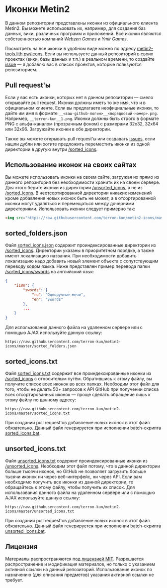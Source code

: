 # Иконки Metin2

В данном репозитории представлены иконки из официального клиента Metin2. Вы можете использовать их, например, для создания баз данных, вики, различных программ и приложений. Все иконки являются собственностью компаний *Webzen Games* и *Ymir Games*.

Посмотреть на все иконки в удобном виде можно по адресу [metin2-tools.lith.pw/icons](https://metin2-tools.lith.pw/icons). Если вы используете данный репозиторий в своих проектах (вики, базы данных и т.п.) в реальном времени, то создайте [issue](https://github.com/terron-kun/metin2-icons/issues) &mdash; я добавлю вас в список проектов, которые пользуются репозиторием.

## Pull request'ы

Если у вас есть иконки, которых нет в данном репозитории &mdash; смело открывайте pull request. Иконки должны иметь то же имя, что и в официальном клиенте. Если вы предлагаете неофициальные иконки, то дайте им имя в формате `__<ваш-github-логин>__<порядковый-номер>.png`. Например, `__terron-kun__1.png`. Иконки должны быть строго в формате PNG с альфа-каналом (прозрачным фоном) с размерами 32x32, 32x64 или 32x96. Загружайте иконки в обе директории.

Также вы можете открывать pull request'ы или создавать [issues](https://github.com/terron-kun/metin2-icons/issues), если нашли дубли или хотите предложить переместить иконки из одной директории в другую внутри [/sorted_icons](/sorted_icons).

## Использование иконок на своих сайтах

Вы можете использовать иконки на своем сайте, загружая их прямо из данного репозитория без необходимости хранить их на своем сервере. Для этого берите иконки из директории [/unsorted_icons](/unsorted_icons), а не из [/sorted_icons](/sorted_icons). В неотсортированной директории никаких изменений кроме добавления новых иконок быть не может, а в отсортированной иконки могут удаляться и перемещаться между дочерними директориями. Использовать иконки следует примерно так:

````html
<img src="https://raw.githubusercontent.com/terron-kun/metin2-icons/master/unsorted_icons/00010.png" alt="00010.png">
````

## sorted_folders.json

Файл [sorted_icons.json](/sorted_icons.json) содержит проиндексированные директории из [/sorted_icons](/sorted_icons). Директории указаны в приоритетном порядке, а также имеют локализацию названия. При необходимости добавить локализацию надо добавить новый элемент объекта с сопутствующим переводу кодом языка. Ниже представлен пример перевода папки [/sorted_icons/swords](/sorted_icons/swords) на английский язык:

```json
{
    "i18n": {
        "swords": {
            "ru": "Одноручные мечи",
            "en": "Swords"
        },
        ...
    }
}
```

Для использования данного файла на удаленном сервере или с помощью AJAX используйте данную ссылку:

````
https://raw.githubusercontent.com/terron-kun/metin2-icons/master/sorted_folders.json
````

## sorted_icons.txt

Файл [sorted_icons.txt](/sorted_icons.txt) содержит все проиндексированные иконки из [/sorted_icons](/sorted_icons) с относителым путём. Обратившись к этому файлу, вы получите список всех иконок во всех папках. Необходим этот файл для того, чтобы не делать 50+ запросов к API GitHub при получении списка всех отсортированных иконок &mdash; проще сделать обращение лишь к этому файлу по данному адресу:

````
https://raw.githubusercontent.com/terron-kun/metin2-icons/master/sorted_icons.txt
````

При создании pull request'ов добавление новых иконок в этот файл обязательно. Данный файл генерируется при исполнении batch-скрипта [sorted_icons.bat](/sorted_icons.bat).

## unsorted_icons.txt

Файл [unsorted_icons.txt](/unsorted_icons.txt) содержит проиндексированные иконки из [/unsorted_icons](/unsorted_icons). Необходим этот файл потому, что в данной директории больше тысячи иконок, но GitHub не позволяет загрузить больше тысячи иконок ни через веб-интерфейс, ни через API. Если вам необходимо получить все иконки из данной директории, то обращайтесь к этому файлу, чтобы получить их список. Для использования данного файла на удаленном сервере или с помощью AJAX используйте данную ссылку:

````
https://raw.githubusercontent.com/terron-kun/metin2-icons/master/unsorted_icons.txt
````

При создании pull request'ов добавление новых иконок в этот файл обязательно. Данный файл генерируется при исполнении batch-скрипта [unsorted_icons.bat](/unsorted_icons.bat).

## Лицензия

Материалы распространяются под [лицензией MIT](/LICENSE). Разрешается распространение и модификация материалов, но только с указанием активной ссылки на данный репозиторий. Использование иконок по назначению (для описания предметов) указания активной ссылки не требует.

